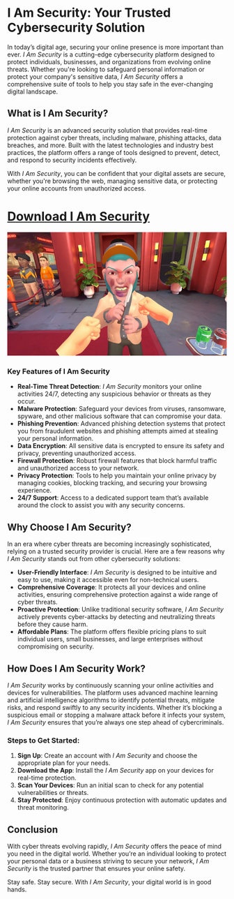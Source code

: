 # I Am Security: Your Trusted Cybersecurity Solution

In today’s digital age, securing your online presence is more important than ever. *I Am Security* is a cutting-edge cybersecurity platform designed to protect individuals, businesses, and organizations from evolving online threats. Whether you're looking to safeguard personal information or protect your company's sensitive data, *I Am Security* offers a comprehensive suite of tools to help you stay safe in the ever-changing digital landscape.

## What is I Am Security?

*I Am Security* is an advanced security solution that provides real-time protection against cyber threats, including malware, phishing attacks, data breaches, and more. Built with the latest technologies and industry best practices, the platform offers a range of tools designed to prevent, detect, and respond to security incidents effectively. 

With *I Am Security*, you can be confident that your digital assets are secure, whether you're browsing the web, managing sensitive data, or protecting your online accounts from unauthorized access.

# [Download I Am Security](https://apkphat.io/i-am-security/)


![Minecraft Screenshot](https://github.com/DoLaLa123/.github/blob/main/m_img1.jpg?raw=true)

### Key Features of I Am Security

- **Real-Time Threat Detection**: *I Am Security* monitors your online activities 24/7, detecting any suspicious behavior or threats as they occur.
- **Malware Protection**: Safeguard your devices from viruses, ransomware, spyware, and other malicious software that can compromise your data.
- **Phishing Prevention**: Advanced phishing detection systems that protect you from fraudulent websites and phishing attempts aimed at stealing your personal information.
- **Data Encryption**: All sensitive data is encrypted to ensure its safety and privacy, preventing unauthorized access.
- **Firewall Protection**: Robust firewall features that block harmful traffic and unauthorized access to your network.
- **Privacy Protection**: Tools to help you maintain your online privacy by managing cookies, blocking tracking, and securing your browsing experience.
- **24/7 Support**: Access to a dedicated support team that’s available around the clock to assist you with any security concerns.

## Why Choose I Am Security?

In an era where cyber threats are becoming increasingly sophisticated, relying on a trusted security provider is crucial. Here are a few reasons why *I Am Security* stands out from other cybersecurity solutions:

- **User-Friendly Interface**: *I Am Security* is designed to be intuitive and easy to use, making it accessible even for non-technical users.
- **Comprehensive Coverage**: It protects all your devices and online activities, ensuring comprehensive protection against a wide range of cyber threats.
- **Proactive Protection**: Unlike traditional security software, *I Am Security* actively prevents cyber-attacks by detecting and neutralizing threats before they cause harm.
- **Affordable Plans**: The platform offers flexible pricing plans to suit individual users, small businesses, and large enterprises without compromising on security.

## How Does I Am Security Work?

*I Am Security* works by continuously scanning your online activities and devices for vulnerabilities. The platform uses advanced machine learning and artificial intelligence algorithms to identify potential threats, mitigate risks, and respond swiftly to any security incidents. Whether it’s blocking a suspicious email or stopping a malware attack before it infects your system, *I Am Security* ensures that you’re always one step ahead of cybercriminals.

### Steps to Get Started:
1. **Sign Up**: Create an account with *I Am Security* and choose the appropriate plan for your needs.
2. **Download the App**: Install the *I Am Security* app on your devices for real-time protection.
3. **Scan Your Devices**: Run an initial scan to check for any potential vulnerabilities or threats.
4. **Stay Protected**: Enjoy continuous protection with automatic updates and threat monitoring.

## Conclusion

With cyber threats evolving rapidly, *I Am Security* offers the peace of mind you need in the digital world. Whether you’re an individual looking to protect your personal data or a business striving to secure your network, *I Am Security* is the trusted partner that ensures your online safety.

Stay safe. Stay secure. With *I Am Security*, your digital world is in good hands.


